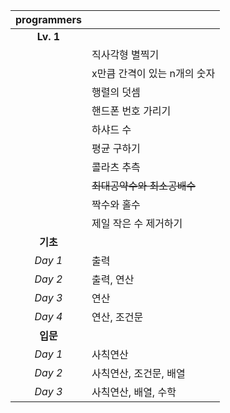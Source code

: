 |programmers||
|:---:|---|
|**Lv. 1**||
||직사각형 별찍기|
||x만큼 간격이 있는 n개의 숫자|
||행렬의 덧셈|
||핸드폰 번호 가리기|
||하샤드 수|
||평균 구하기|
||콜라츠 추측|
||~~최대공약수와 최소공배수~~|
||짝수와 홀수|
||제일 작은 수 제거하기|
|**기초**||
|*Day 1*|출력|
|*Day 2*|출력, 연산|
|*Day 3*|연산|
|*Day 4*|연산, 조건문|
|**입문**||
|*Day 1*|사칙연산|
|*Day 2*|사칙연산, 조건문, 배열|
|*Day 3*|사칙연산, 배열, 수학|
